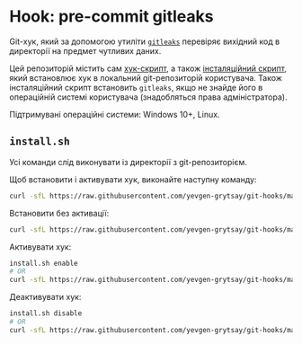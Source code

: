 # Hook: pre-commit gitleaks
Git-хук, який за допомогою утиліти [`gitleaks`](https://github.com/gitleaks/gitleaks) 
перевіряє вихідний код в директорії на предмет чутливих даних.

Цей репозиторій містить сам [хук-скрипт](./pre-commit-gitleaks/hook.sh), а також [інсталяційний скрипт](./pre-commit-gitleaks/install.sh), який встановлює хук в локальний git-репозиторій користувача. Також інсталяційний скрипт встановить `gitleaks`, якщо не знайде його в операційній системі користувача (знадобляться права адміністратора).


Підтримувані операційні системи: Windows 10+, Linux.


## `install.sh`
Усі команди слід виконувати із директорії з git-репозиторієм.

Щоб встановити і активувати хук, виконайте наступну команду:
```sh
curl -sfL https://raw.githubusercontent.com/yevgen-grytsay/git-hooks/main/pre-commit-gitleaks/install.sh | bash -- enable
```

Встановити без активації:
```sh
curl -sfL https://raw.githubusercontent.com/yevgen-grytsay/git-hooks/main/pre-commit-gitleaks/install.sh | bash
```

Активувати хук:
```sh
install.sh enable
# OR
curl -sfL https://raw.githubusercontent.com/yevgen-grytsay/git-hooks/main/pre-commit-gitleaks/install.sh | bash -- enable
```

Деактивувати хук:
```sh
install.sh disable
# OR
curl -sfL https://raw.githubusercontent.com/yevgen-grytsay/git-hooks/main/pre-commit-gitleaks/install.sh | bash -- disable
```

<!-- 
```sh
git hook run pre-commit
``` -->
